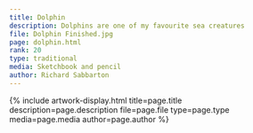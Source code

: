 ```yaml
---
title: Dolphin
description: Dolphins are one of my favourite sea creatures
file: Dolphin Finished.jpg
page: dolphin.html
rank: 20
type: traditional
media: Sketchbook and pencil
author: Richard Sabbarton
---
```




{% include artwork-display.html title=page.title description=page.description file=page.file type=page.type media=page.media author=page.author %}
